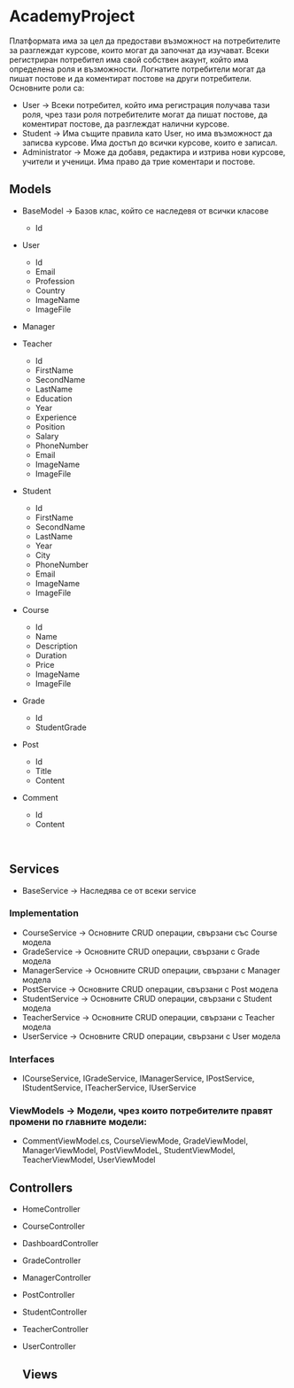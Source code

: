 # AcademyProject

Платформата има за цел да предостави възможност на потребителите за разглеждат курсове, които могат да започнат да изучават. Всеки регистриран потребител има свой собствен акаунт, който има определена роля и възможности. Логнатите потребители могат да пишат постове и да коментират постове на други потребители. <br />
Основните роли са: <br />

 * User -> Всеки потребител, който има регистрация получава тази роля, чрез тази роля потребителите могат да пишат постове, да коментират постове, да разглеждат налични курсове.
 * Student -> Има същите правила като User, но има възможност да записва курсове. Има достъп до всички курсове, които е записал. 
 * Administrator -> Може да добавя, редактира и изтрива нови курсове, учители и ученици. Има право да трие коментари и постове.

  ## Models <br />
  * BaseModel -> Базов клас, който се наследевя от всички класове
     - Id <br />
  * User <br />
     - Id
     - Email 
     - Profession 
     - Country 
     - ImageName 
     - ImageFile 
     
  * Manager <br />
  * Teacher <br />
     - Id
     - FirstName
     - SecondName
     - LastName
     - Education
     - Year
     - Experience 
     - Position
     - Salary
     - PhoneNumber
     - Email
     - ImageName 
     - ImageFile 
     
  * Student <br />
     - Id
     - FirstName
     - SecondName
     - LastName
     - Year
     - City
     - PhoneNumber
     - Email
     - ImageName
     - ImageFile
     
  * Course <br />
     - Id
     - Name
     - Description 
     - Duration
     - Price
     - ImageName
     - ImageFile
     
  * Grade <br />
     - Id
     - StudentGrade
     
  * Post <br />
     - Id
     - Title
     - Content
     
  * Comment <br />
     - Id
     - Content
  <br />
   
  ## Services
 *  BaseService -> Наследява се от всеки service
  ### Implementation 
 *  CourseService -> Основните CRUD операции, свързани със Course модела
 *  GradeService -> Основните CRUD операции, свързани с Grade модела
 *  ManagerService -> Основните CRUD операции, свързани с Manager модела
 *  PostService -> Основните CRUD операции, свързани с Post модела
 *  StudentService -> Основните CRUD операции, свързани с Student модела
 *  TeacherService -> Основните CRUD операции, свързани с Teacher модела
 *  UserService -> Основните CRUD операции, свързани с User модела
  
  ### Interfaces
 *  ICourseService, IGradeService, IManagerService, IPostService, IStudentService, ITeacherService, 
IUserService 
 
  ### ViewModels -> Модели, чрез които потребителите правят промени по главните модели:
 * CommentViewModel.cs, CourseViewMode, GradeViewModel, ManagerViewModel, PostViewModeL, StudentViewModel, 
TeacherViewModel, UserViewModel

  ## Controllers <br />
 * HomeController
 * CourseController
 * DashboardController
 * GradeController
 * ManagerController
 * PostController
 * StudentController
 * TeacherController
 * UserController

   ## Views<br />
